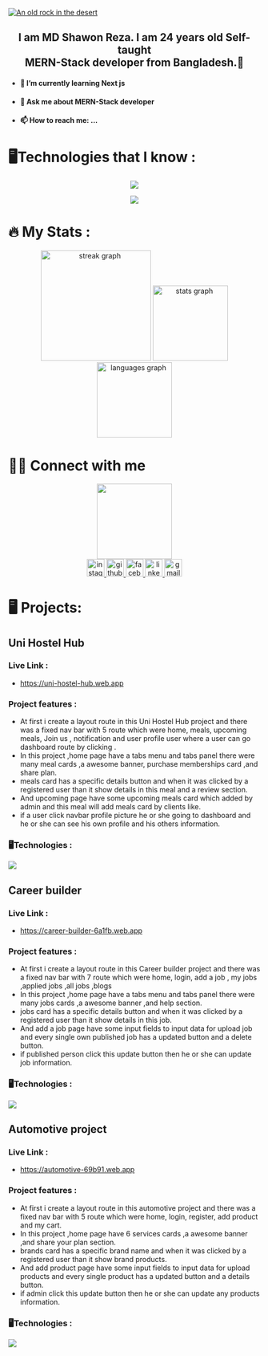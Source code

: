




[![An old rock in the desert](https://i.ibb.co/jWBTd6g/Purple-Abstract-Graphic-Design-Linked-In-Article-Cover-Image.png "Shiprock, New Mexico by Beau Rogers")](https://www.flickr.com/photos/beaurogers/31833779864/in/photolist-Qv3rFw-34mt9F-a9Cmfy-5Ha3Zi-9msKdv-o3hgjr-hWpUte-4WMsJ1-KUQ8N-deshUb-vssBD-6CQci6-8AFCiD-zsJWT-nNfsgB-dPDwZJ-bn9JGn-5HtSXY-6CUhAL-a4UTXB-ugPum-KUPSo-fBLNm-6CUmpy-4WMsc9-8a7D3T-83KJev-6CQ2bK-nNusHJ-a78rQH-nw3NvT-7aq2qf-8wwBso-3nNceh-ugSKP-4mh4kh-bbeeqH-a7biME-q3PtTf-brFpgb-cg38zw-bXMZc-nJPELD-f58Lmo-bXMYG-bz8AAi-bxNtNT-bXMYi-bXMY6-bXMYv)



<div >
<h2 align="center">I am MD Shawon Reza. I am 24 years old Self-taught <br> MERN-Stack developer from Bangladesh.🚀</h2>
<ul>
<li> <h4>🌱 I’m currently learning Next js</h4> </li>
<li> <h4> 💬 Ask me about MERN-Stack developer</h4></li>
<li>  <h4>📫 How to reach me: ... </h4></li>
</ul>
</div>


 # 🖥️Technologies that I know :
<!-- <h1>🖥️Technologies that I know :</h1> -->
<p align="center">
  <a href="https://skillicons.dev">
    <img src="https://skillicons.dev/icons?i=react,js,html,css,tailwind,materialui&perline=6" />
  </a>
</p>
<p align="center" >
  <a href="https://skillicons.dev">
    <img src="https://skillicons.dev/icons?i=nodejs,mongodb,firebase,github,figma&perline=6" />
  </a>
</p>


# 🔥   My Stats :
<!-- <h1 align="left">🔥   My Stats :</h1> -->

<div align="center">
  <img src="https://streak-stats.demolab.com?user=mdshawonreza&locale=en&mode=daily&theme=dark&hide_border=false&border_radius=5&order=3" height="220" alt="streak graph"  />

  <img src="https://github-readme-stats.vercel.app/api?username=mdshawonreza&hide_title=false&hide_rank=false&show_icons=true&include_all_commits=true&count_private=true&disable_animations=false&theme=dracula&locale=en&hide_border=false" height="150" alt="stats graph"  />
  <img src="https://github-readme-stats.vercel.app/api/top-langs?username=mdshawonreza&locale=en&hide_title=false&layout=compact&card_width=320&langs_count=5&theme=dracula&hide_border=false" height="150" alt="languages graph"  />
</div>

# 💁‍♂️ Connect with me
<!-- <h1>💁‍♂️ Connect with me </h1> -->

<div align="center">
  <img height="150" src="https://camo.githubusercontent.com/62da68eb62b1e5f175f7d1f0191dd89a653d7908feb22d37d4a0ab07365d6791/68747470733a2f2f6d656469612e67697068792e636f6d2f6d656469612f4d3967624264396e6244724f5475314d71782f67697068792e676966"  />
</div>

<div align="center">
<a href="https://instagram.com/shawon.fahad" target="blank">
<img src="https://img.shields.io/static/v1?message=Instagram&logo=instagram&label=&color=E4405F&logoColor=white&labelColor=&style=for-the-badge" height="35" alt="instagram logo"  />
</a>
<a href="https://github.com/mdshawonreza" target="blank">
<img src="https://img.shields.io/static/v1?message=Github&logo=github&label=&color=gray&logoColor=white&labelColor=&style=for-the-badge" height="35" alt="github logo"  />
</a>
<a href="https://www.facebook.com/md.shawonrj?mibextid=ZbWKwL" target="blank">
<img src="https://img.shields.io/static/v1?message=Facebook&logo=facebook&label=&color=blue&logoColor=white&labelColor=&style=for-the-badge" height="35" alt="facebook logo"  />
</a>

<a href="https://linkedin.com/in/md-shawon-reza-6840b8224" target="blank">
 <img src="https://img.shields.io/static/v1?message=LinkedIn&logo=linkedin&label=&color=0077B5&logoColor=white&labelColor=&style=for-the-badge" height="35" alt="linkedin logo"  />
</a>
<a href="https://mail.google.com/mail/u/0/#inbox" target="blank">
  <img src="https://img.shields.io/static/v1?message=Gmail&logo=gmail&label=&color=D14836&logoColor=white&labelColor=&style=for-the-badge" height="35" alt="gmail logo"/>
</a>
</div>

# 🖥️ Projects:


## Uni Hostel Hub 

### Live Link :
- https://uni-hostel-hub.web.app

### Project features  :
- At first i create a layout route in this Uni Hostel Hub project and there was a fixed nav bar with 5 route which were home, meals, upcoming meals, Join us , notification and user profile user where a user can go dashboard route by clicking .
- In this project ,home page have a tabs menu and tabs panel there were many meal cards ,a awesome banner, purchase memberships card ,and share plan.
- meals card has a specific details button and when it was clicked by a registered user than it show details in this meal and a review section.
- And upcoming page have some upcoming meals card which added by admin and this meal will add meals card by clients like.
- if a user click navbar profile picture he or she going to dashboard and he or she can see his own profile and his others information.
 ### 🖥️Technologies  :
<!-- <h1>🖥️Technologies that I know :</h1> -->
<p >
  <a href="https://skillicons.dev">
    <img src="https://skillicons.dev/icons?i=react,js,html,css,tailwind,nodejs,mongodb,firebase,github,materialui&perline=6" />
  </a>
</p>




## Career builder

### Live Link :
- https://career-builder-6a1fb.web.app

### Project features :
- At first i create a layout route in this Career builder project and there was a fixed nav bar with 7 route which were home, login, add a job , my jobs ,applied jobs ,all jobs ,blogs
- In this project ,home page have a tabs menu and tabs panel there were many jobs cards ,a awesome banner ,and help section.
- jobs card has a specific details button and when it was clicked by a registered user than it show details in this job.
- And add a job page have some input fields to input data for upload job and every single own published job has a updated button and a delete button.
- if published person click this update button then he or she can update job information.

 ### 🖥️Technologies  :
<!-- <h1>🖥️Technologies that I know :</h1> -->
<p >
  <a href="https://skillicons.dev">
    <img src="https://skillicons.dev/icons?i=react,js,html,css,tailwind,nodejs,mongodb,firebase,github,materialui&perline=6" />
  </a>
</p>






## Automotive project

### Live Link :
- https://automotive-69b91.web.app
### Project features :
- At first i create a layout route in this automotive project and there was a fixed nav bar with 5 route which were home, login, register, add product and my cart.
- In this project ,home page have 6 services cards ,a awesome banner ,and share your plan section.
- brands card has a specific brand name and when it was clicked by a registered user than it show brand products.
- And add product page have some input fields to input data for upload products and every single product has a updated button and a details button.
- if admin click this update button then he or she can update any products information.

 ### 🖥️Technologies  :
<!-- <h1>🖥️Technologies that I know :</h1> -->
<p >
  <a href="https://skillicons.dev">
    <img src="https://skillicons.dev/icons?i=react,js,html,css,tailwind,nodejs,mongodb,firebase,github,materialui&perline=6" />
  </a>
</p>




